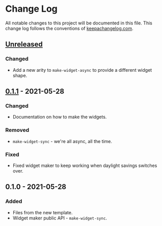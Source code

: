 # Change Log
All notable changes to this project will be documented in this file. This change log follows the conventions of [keepachangelog.com](http://keepachangelog.com/).

## [Unreleased]
### Changed
- Add a new arity to `make-widget-async` to provide a different widget shape.

## [0.1.1] - 2021-05-28
### Changed
- Documentation on how to make the widgets.

### Removed
- `make-widget-sync` - we're all async, all the time.

### Fixed
- Fixed widget maker to keep working when daylight savings switches over.

## 0.1.0 - 2021-05-28
### Added
- Files from the new template.
- Widget maker public API - `make-widget-sync`.

[Unreleased]: https://github.com/your-name/stream-chat-clojure/compare/0.1.1...HEAD
[0.1.1]: https://github.com/your-name/stream-chat-clojure/compare/0.1.0...0.1.1
